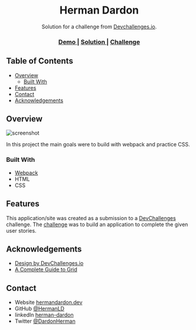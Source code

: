<!-- Please update value in the {}  -->

<h1 align="center">Herman Dardon</h1>

<div align="center">
   Solution for a challenge from  <a href="http://devchallenges.io" target="_blank">Devchallenges.io</a>.
</div>

<div align="center">
  <h3>
    <a href="https://my-gallery.vercel.app/">
      Demo
    </a>
    <span> | </span>
    <a href="https://github.com/HermanLD/my-gallery">
      Solution
    </a>
    <span> | </span>
    <a href="https://devchallenges.io/challenges/gcbWLxG6wdennelX7b8I">
      Challenge
    </a>
  </h3>
</div>

<!-- TABLE OF CONTENTS -->

## Table of Contents

- [Overview](#overview)
  - [Built With](#built-with)
- [Features](#features)
- [Contact](#contact)
- [Acknowledgements](#acknowledgements)

<!-- OVERVIEW -->

## Overview

![screenshot](https://res.cloudinary.com/nimbus8/image/upload/v1600814883/portfolio/my-gallery.vercel.app__jzasuz.png)

In this project the main goals were to build with webpack and practice CSS.

### Built With

<!-- This section should list any major frameworks that you built your project using. Here are a few examples.-->

- [Webpack](https://webpack.js.org/)
- HTML
- CSS

## Features

<!-- List the features of your application or follow the template. Don't share the figma file here :) -->

This application/site was created as a submission to a [DevChallenges](https://devchallenges.io/challenges) challenge. The [challenge](https://devchallenges.io/challenges/gcbWLxG6wdennelX7b8I) was to build an application to complete the given user stories.


## Acknowledgements

<!-- This section should list any articles or add-ons/plugins that helps you to complete the project. This is optional but it will help you in the future. For exmpale -->

- [Design by DevChallenges.io](https://devchallenges.io/)
- [A Complete Guide to Grid](https://css-tricks.com/snippets/css/complete-guide-grid/)

## Contact

- Website [hermandardon.dev](https://hermandardon.dev)
- GitHub [@HermanLD](https://github.com/HermanLD)
- linkedIn [herman-dardon](https://www.linkedin.com/in/herman-dardon/)
- Twitter [@DardonHerman](https://twitter.com/DardonHerman)
